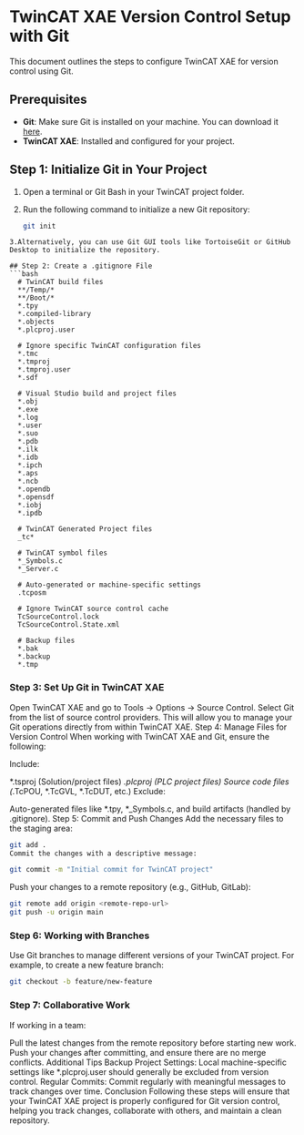 # TwinCAT XAE Version Control Setup with Git

This document outlines the steps to configure TwinCAT XAE for version control using Git.

## Prerequisites

- **Git**: Make sure Git is installed on your machine. You can download it [here](https://git-scm.com/).
- **TwinCAT XAE**: Installed and configured for your project.

## Step 1: Initialize Git in Your Project

1. Open a terminal or Git Bash in your TwinCAT project folder.
2. Run the following command to initialize a new Git repository:

   ```bash
   git init
  ```
3.Alternatively, you can use Git GUI tools like TortoiseGit or GitHub Desktop to initialize the repository.

## Step 2: Create a .gitignore File
  ```bash
    # TwinCAT build files
    **/Temp/*
    **/Boot/*
    *.tpy
    *.compiled-library
    *.objects
    *.plcproj.user

    # Ignore specific TwinCAT configuration files
    *.tmc
    *.tmproj
    *.tmproj.user
    *.sdf

    # Visual Studio build and project files
    *.obj
    *.exe
    *.log
    *.user
    *.suo
    *.pdb
    *.ilk
    *.idb
    *.ipch
    *.aps
    *.ncb
    *.opendb
    *.opensdf
    *.iobj
    *.ipdb

    # TwinCAT Generated Project files
    _tc*

    # TwinCAT symbol files
    *_Symbols.c
    *_Server.c

    # Auto-generated or machine-specific settings
    .tcposm

    # Ignore TwinCAT source control cache
    TcSourceControl.lock
    TcSourceControl.State.xml

    # Backup files
    *.bak
    *.backup
    *.tmp
```
### Step 3: Set Up Git in TwinCAT XAE
Open TwinCAT XAE and go to Tools -> Options -> Source Control.
Select Git from the list of source control providers.
This will allow you to manage your Git operations directly from within TwinCAT XAE.
Step 4: Manage Files for Version Control
When working with TwinCAT XAE and Git, ensure the following:

Include:

*.tsproj (Solution/project files)
*.plcproj (PLC project files)
Source code files (*.TcPOU, *.TcGVL, *.TcDUT, etc.)
Exclude:

Auto-generated files like *.tpy, *_Symbols.c, and build artifacts (handled by .gitignore).
Step 5: Commit and Push Changes
Add the necessary files to the staging area:

```bash
git add .
Commit the changes with a descriptive message:
```
```bash
git commit -m "Initial commit for TwinCAT project"
```
Push your changes to a remote repository (e.g., GitHub, GitLab):

```bash
git remote add origin <remote-repo-url>
git push -u origin main
```
### Step 6: Working with Branches
Use Git branches to manage different versions of your TwinCAT project. For example, to create a new feature branch:
```bash
git checkout -b feature/new-feature
```
### Step 7: Collaborative Work
If working in a team:

Pull the latest changes from the remote repository before starting new work.
Push your changes after committing, and ensure there are no merge conflicts.
Additional Tips
Backup Project Settings: Local machine-specific settings like *.plcproj.user should generally be excluded from version control.
Regular Commits: Commit regularly with meaningful messages to track changes over time.
Conclusion
Following these steps will ensure that your TwinCAT XAE project is properly configured for Git version control, helping you track changes, collaborate with others, and maintain a clean repository.